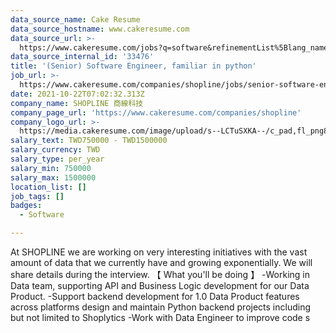 ```yaml
---
data_source_name: Cake Resume
data_source_hostname: www.cakeresume.com
data_source_url: >-
  https://www.cakeresume.com/jobs?q=software&refinementList%5Blang_name%5D%5B0%5D=English&refinementList%5Bsalary_type%5D=per_year&range%5Bsalary_range%5D%5Bmin%5D=1000000&page=2
data_source_internal_id: '33476'
title: '(Senior) Software Engineer, familiar in python'
job_url: >-
  https://www.cakeresume.com/companies/shopline/jobs/senior-software-engineer-familiar-in-python
date: 2021-10-22T07:02:32.313Z
company_name: SHOPLINE 商線科技
company_page_url: 'https://www.cakeresume.com/companies/shopline'
company_logo_url: >-
  https://media.cakeresume.com/image/upload/s--LCTuSXKA--/c_pad,fl_png8,h_200,w_200/v1568863313/elpclzqvs12aoi2gvswo.png
salary_text: TWD750000 - TWD1500000
salary_currency: TWD
salary_type: per_year
salary_min: 750000
salary_max: 1500000
location_list: []
job_tags: []
badges:
  - Software

---
```


At SHOPLINE we are working on very interesting initiatives with the vast amount of data that we currently have and growing exponentially. We will share details during the interview. 【 What you'll be doing 】 -Working in Data team, supporting API and Business Logic development for our Data Product. -Support backend development for 1.0 Data Product features across platforms design and maintain Python backend projects including but not limited to Shoplytics -Work with Data Engineer to improve code s
